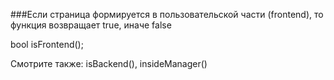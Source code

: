 ###Если страница формируется в пользовательской части (frontend), то функция возвращает true, иначе false

bool isFrontend();

Смотрите также: isBackend(), insideManager()